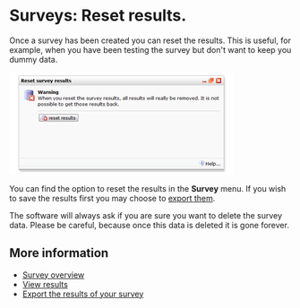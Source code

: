 # Surveys: Reset results.

Once a survey has been created you can reset the results. This is useful, 
for example, when you have been testing the survey but don't want to keep 
you dummy data. 

![](../images/resetsurveyresults.png)

You can find the option to reset the results in the **Survey** menu. If 
you wish to save the results first you may choose to [export them](./surveys-export-results.md).

The software will always ask if you are sure you want to delete the survey data.
Please be careful, because once this data is deleted it is gone forever.

## More information

* [Survey overview](./surveys.md)
* [View results](./surveys-view-results.md)
* [Export the results of your survey](./surveys-export-results.md)
